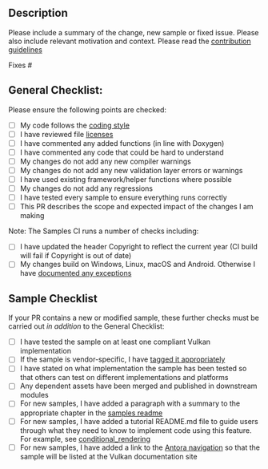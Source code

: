 ## Description

Please include a summary of the change, new sample or fixed issue. Please also include relevant motivation and context.
Please read the [contribution guidelines](https://github.com/KhronosGroup/Vulkan-Samples/tree/main/CONTRIBUTING.adoc)

Fixes #<issue number>

## General Checklist:

Please ensure the following points are checked:

- [ ] My code follows the [coding style](https://github.com/KhronosGroup/Vulkan-Samples/tree/main/CONTRIBUTING.adoc#Code-Style)
- [ ] I have reviewed file [licenses](https://github.com/KhronosGroup/Vulkan-Samples/tree/main/CONTRIBUTING.adoc#Copyright-Notice-and-License-Template)
- [ ] I have commented any added functions (in line with Doxygen)
- [ ] I have commented any code that could be hard to understand
- [ ] My changes do not add any new compiler warnings
- [ ] My changes do not add any new validation layer errors or warnings
- [ ] I have used existing framework/helper functions where possible
- [ ] My changes do not add any regressions
- [ ] I have tested every sample to ensure everything runs correctly
- [ ] This PR describes the scope and expected impact of the changes I am making

 Note: The Samples CI runs a number of checks including:
 - [ ] I have updated the header Copyright to reflect the current year (CI build will fail if Copyright is out of date)
 - [ ] My changes build on Windows, Linux, macOS and Android. Otherwise I have [documented any exceptions](https://github.com/KhronosGroup/Vulkan-Samples/tree/main/CONTRIBUTING.adoc#General-Requirements)

## Sample Checklist

If your PR contains a new or modified sample, these further checks must be carried out *in addition* to the General Checklist:
- [ ] I have tested the sample on at least one compliant Vulkan implementation
- [ ] If the sample is vendor-specific, I have [tagged it appropriately](https://github.com/KhronosGroup/Vulkan-Samples/tree/main/CONTRIBUTING.adoc#General-Requirements)
- [ ] I have stated on what implementation the sample has been tested so that others can test on different implementations and platforms
- [ ] Any dependent assets have been merged and published in downstream modules
- [ ] For new samples, I have added a paragraph with a summary to the appropriate chapter in the [samples readme](https://github.com/KhronosGroup/Vulkan-Samples/blob/main/samples/README.adoc)
- [ ] For new samples, I have added a tutorial README.md file to guide users through what they need to know to implement code using this feature. For example, see [conditional_rendering](https://github.com/KhronosGroup/Vulkan-Samples/tree/main/samples/extensions/conditional_rendering)
- [ ] For new samples, I have added a link to the [Antora navigation](https://github.com/KhronosGroup/Vulkan-Samples/blob/main/antora/modules/ROOT/nav.adoc) so that the sample will be listed at the Vulkan documentation site
